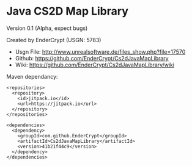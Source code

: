 # Java CS2D Map Library
Version 0.1 (Alpha, expect bugs)

Created by EnderCrypt (USGN: 5783)

* Usgn File: http://www.unrealsoftware.de/files_show.php?file=17570
* Github: https://github.com/EnderCrypt/Cs2dJavaMapLibrary
* Wiki: https://github.com/EnderCrypt/Cs2dJavaMapLibrary/wiki

Maven dependancy:
```Maven
<repositories>
  <repository>
    <id>jitpack.io</id>
    <url>https://jitpack.io</url>
  </repository>
</repositories>
  
<dependencies>
  <dependency>
    <groupId>com.github.EnderCrypt</groupId>
    <artifactId>Cs2dJavaMapLibrary</artifactId>
    <version>41b21f44c9</version>
  </dependency>
</dependencies>
```
